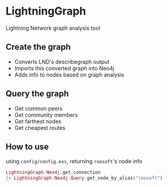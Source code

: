 # LightningGraph

Lightning Network graph analysis tool

## Create the graph

* Converts LND's describegraph output
* Imports this converted graph into Neo4j
* Adds info to nodes based on graph analysis

## Query the graph

* Get common peers
* Get community members
* Get farthest nodes
* Get cheapest routes

## How to use

using `config/config.exs`, returning `roosoft`'s node info

```elixir
LightningGraph.Neo4j.get_connection 
|> LightningGraph.Neo4j.Query.get_node_by_alias("roosoft")
```